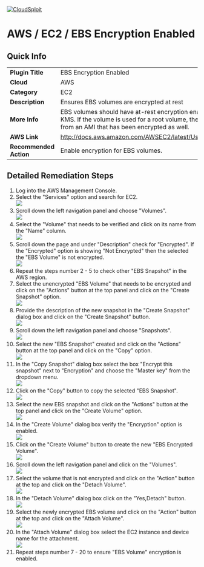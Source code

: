 [![CloudSploit](https://cloudsploit.com/img/logo-new-big-text-100.png "CloudSploit")](https://cloudsploit.com)

# AWS / EC2 / EBS Encryption Enabled

## Quick Info

| | |
|-|-|
| **Plugin Title** | EBS Encryption Enabled |
| **Cloud** | AWS |
| **Category** | EC2 |
| **Description** | Ensures EBS volumes are encrypted at rest |
| **More Info** | EBS volumes should have at-rest encryption enabled through AWS using KMS. If the volume is used for a root volume, the instance must be launched from an AMI that has been encrypted as well. |
| **AWS Link** | http://docs.aws.amazon.com/AWSEC2/latest/UserGuide/EBSEncryption.html |
| **Recommended Action** | Enable encryption for EBS volumes. |

## Detailed Remediation Steps
1. Log into the AWS Management Console.
2. Select the "Services" option and search for EC2. </br> <img src="/resources/aws/ec2/ebs-encryption-enabled/step2.png"/>
3. Scroll down the left navigation panel and choose "Volumes". </br>  <img src="/resources/aws/ec2/ebs-encryption-enabled/step3.png"/>
4. Select the "Volume" that needs to be verified and click on its name from the "Name" column.</br> <img src="/resources/aws/ec2/ebs-encryption-enabled/step4.png"/>
5. Scroll down the page and under "Description" check for "Encrypted". If the "Encrypted" option is showing "Not Encrypted" then the selected the "EBS Volume" is not encrypted.</br> <img src="/resources/aws/ec2/ebs-encryption-enabled/step5.png"/>
6. Repeat the steps number 2 - 5 to check other "EBS Snapshot" in the AWS region.</br>
7. Select the unencrypted "EBS Volume" that needs to be encrypted and click on the "Actions" button at the top panel and click on the "Create Snapshot" option.</br> <img src="/resources/aws/ec2/ebs-encryption-enabled/step7.png"/>
8. Provide the description of the new snapshot in the "Create Snapshot" dialog box and click on the "Create Snapshot" button.</br> <img src="/resources/aws/ec2/ebs-encryption-enabled/step8.png"/>
9. Scroll down the left navigation panel and choose "Snapshots".</br> <img src="/resources/aws/ec2/ebs-encryption-enabled/step9.png"/>
10. Select the new "EBS Snapshot" created and click on the "Actions" button at the top panel and click on the "Copy" option.</br> <img src="/resources/aws/ec2/ebs-encryption-enabled/step10.png"/>
11. In the "Copy Snapshot" dialog box select the box "Encrypt this snapshot" next to "Encryption" and choose the "Master key" from the dropdown menu.</br> <img src="/resources/aws/ec2/ebs-encryption-enabled/step11.png"/>
12. Click on the "Copy" button to copy the selected "EBS Snapshot". </br> <img src="/resources/aws/ec2/ebs-encryption-enabled/step12.png"/>
13. Select the new EBS snapshot and click on the "Actions" button at the top panel and click on the "Create Volume" option.</br> <img src="/resources/aws/ec2/ebs-encryption-enabled/step13.png"/>
14. In the "Create Volume" dialog box verify the "Encryption" option is enabled.</br><img src="/resources/aws/ec2/ebs-encryption-enabled/step14.png"/>
15. Click on the "Create Volume" button to create the new "EBS Encrypted Volume".</br><img src="/resources/aws/ec2/ebs-encryption-enabled/step15.png"/>
16. Scroll down the left navigation panel and click on the "Volumes".</br> <img src="/resources/aws/ec2/ebs-encryption-enabled/step16.png"/>
17. Select the volume that is not encrypted and click on the "Action" button at the top and click on the "Detach Volume".</br> <img src="/resources/aws/ec2/ebs-encryption-enabled/step17.png"/>
18. In the "Detach Volume" dialog box click on the "Yes,Detach" button. </br> <img src="/resources/aws/ec2/ebs-encryption-enabled/step18.png"/>
19. Select the newly encrypted EBS volume and click on the "Action" button at the top and click on the "Attach Volume".</br> <img src="/resources/aws/ec2/ebs-encryption-enabled/step19.png"/>
20. In the "Attach Volume" dialog box select the EC2 instance and device name for the attachment.</br> <img src="/resources/aws/ec2/ebs-encryption-enabled/step20.png"/>
21. Repeat steps number 7 - 20 to ensure "EBS Volume" encryption is enabled.</br>
